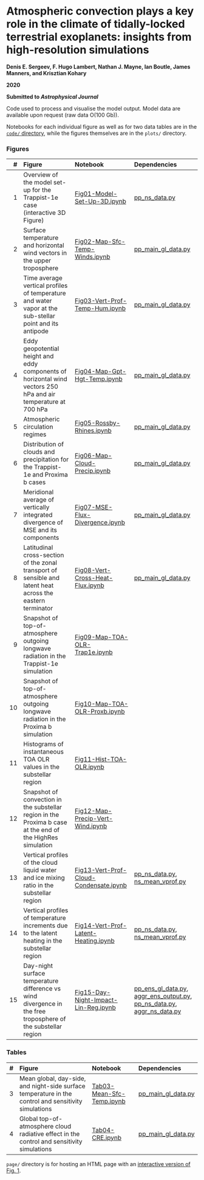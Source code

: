 # Atmospheric convection plays a key role in the climate of tidally-locked terrestrial exoplanets: insights from high-resolution simulations
**Denis E. Sergeev, F. Hugo Lambert, Nathan J. Mayne, Ian Boutle, James Manners, and Krisztian Kohary**

**2020**

**Submitted to *Astrophysical Journal***

Code used to process and visualise the model output.
Model data are available upon request (raw data O(100 Gb)).

Notebooks for each individual figure as well as for two data tables are in the [`code/` directory](code), while the figures themselves are in the `plots/` directory.

### Figures

| #  | Figure                                                                                                         | Notebook                                                                              | Dependencies                                                                                                                                                             |
|---:|:---------------------------------------------------------------------------------------------------------------|:--------------------------------------------------------------------------------------|:-------------------------------------------------------------------------------------------------------------------------------------------------------------------------|
|  1 | Overview of the model set-up for the Trappist-1e case (interactive 3D Figure)                                  | [Fig01-Model-Set-Up-3D.ipynb](code/Fig01-Model-Set-Up-3D.ipynb)                       | [pp_ns_data.py](code/pp_ns_data.py)                                                                                                                                      |
|  2 | Surface temperature and horizontal wind vectors in the upper troposphere                                       | [Fig02-Map-Sfc-Temp-Winds.ipynb](code/Fig02-Map-Sfc-Temp-Winds.ipynb)                 | [pp_main_gl_data.py](code/pp_main_gl_data.py)                                                                                                                            |
|  3 | Time average vertical profiles of temperature and water vapor at the sub-stellar point and its antipode        | [Fig03-Vert-Prof-Temp-Hum.ipynb](code/Fig03-Vert-Prof-Temp-Hum.ipynb)                 | [pp_main_gl_data.py](code/pp_main_gl_data.py)                                                                                                                            |
|  4 | Eddy geopotential height and eddy components of horizontal wind vectors 250 hPa and air temperature at 700 hPa | [Fig04-Map-Gpt-Hgt-Temp.ipynb](code/Fig04-Map-Gpt-Hgt-Temp.ipynb)                     | [pp_main_gl_data.py](code/pp_main_gl_data.py)                                                                                                                            |
|  5 | Atmospheric circulation regimes                                                                                | [Fig05-Rossby-Rhines.ipynb](code/Fig05-Rossby-Rhines.ipynb)                           | [pp_main_gl_data.py](code/pp_main_gl_data.py)                                                                                                                            |
|  6 | Distribution of clouds and precipitation for the Trappist-1e and Proxima b cases                               | [Fig06-Map-Cloud-Precip.ipynb](code/Fig06-Map-Cloud-Precip.ipynb)                     | [pp_main_gl_data.py](code/pp_main_gl_data.py)                                                                                                                            |
|  7 | Meridional average of vertically integrated divergence of MSE and its components                               | [Fig07-MSE-Flux-Divergence.ipynb](code/Fig07-MSE-Flux-Divergence.ipynb)               | [pp_main_gl_data.py](code/pp_main_gl_data.py)                                                                                                                            |
|  8 | Latitudinal cross-section of the zonal transport of sensible and latent heat across the eastern terminator     | [Fig08-Vert-Cross-Heat-Flux.ipynb](code/Fig08-Vert-Cross-Heat-Flux.ipynb)             | [pp_main_gl_data.py](code/pp_main_gl_data.py)                                                                                                                            |
|  9 | Snapshot of top-of-atmosphere outgoing longwave radiation in the Trappist-1e simulation                        | [Fig09-Map-TOA-OLR-Trap1e.ipynb](code/Fig09-Map-TOA-OLR-Trap1e.ipynb)                 |                                                                                                                                                                          |
| 10 | Snapshot of top-of-atmosphere outgoing longwave radiation in the Proxima b simulation                          | [Fig10-Map-TOA-OLR-Proxb.ipynb](code/Fig10-Map-TOA-OLR-Proxb.ipynb)                   |                                                                                                                                                                          |
| 11 | Histograms of instantaneous TOA OLR values in the substellar region                                            | [Fig11-Hist-TOA-OLR.ipynb](code/Fig11-Hist-TOA-OLR.ipynb)                             |                                                                                                                                                                          |
| 12 | Snapshot of convection in the substellar region in the Proxima b case at the end of the HighRes simulation     | [Fig12-Map-Precip-Vert-Wind.ipynb](code/Fig12-Map-Precip-Vert-Wind.ipynb)             |                                                                                                                                                                          |
| 13 | Vertical profiles of the cloud liquid water and ice mixing ratio in the substellar region                      | [Fig13-Vert-Prof-Cloud-Condensate.ipynb](code/Fig13-Vert-Prof-Cloud-Condensate.ipynb) | [pp_ns_data.py](code/pp_ns_data.py), [ns_mean_vprof.py](code/ns_mean_vprof.py)                                                                                           |
| 14 | Vertical profiles of temperature increments due to the latent heating in the substellar region                 | [Fig14-Vert-Prof-Latent-Heating.ipynb](code/Fig14-Vert-Prof-Latent-Heating.ipynb)     | [pp_ns_data.py](code/pp_ns_data.py), [ns_mean_vprof.py](code/ns_mean_vprof.py)                                                                                           |
| 15 | Day-night surface temperature difference vs wind divergence in the free troposphere of the substellar region   | [Fig15-Day-Night-Impact-Lin-Reg.ipynb](code/Fig15-Day-Night-Impact-Lin-Reg.ipynb)     | [pp_ens_gl_data.py](code/pp_ens_gl_data.py), [aggr_ens_output.py](code/aggr_ens_output.py), [pp_ns_data.py](code/pp_ns_data.py), [aggr_ns_data.py](code/aggr_ns_data.py) |

### Tables
| #  | Figure                                                                                               | Notebook                                                    | Dependencies                                  |
|---:|:-----------------------------------------------------------------------------------------------------|:------------------------------------------------------------|:----------------------------------------------|
| 3 | Mean global, day-side, and night-side surface temperature in the control and sensitivity simulations | [Tab03-Mean-Sfc-Temp.ipynb](code/Tab03-Mean-Sfc-Temp.ipynb) | [pp_main_gl_data.py](code/pp_main_gl_data.py) |
| 4 | Global top-of-atmosphere cloud radiative effect in the control and sensitivity simulations           | [Tab04-CRE.ipynb](code/Tab04-CRE.ipynb)                     | [pp_main_gl_data.py](code/pp_main_gl_data.py) |


`page/` directory is for hosting an HTML page with an [interactive version of Fig. 1](https://dennissergeev.github.io/exoconvection-apj-2020).
